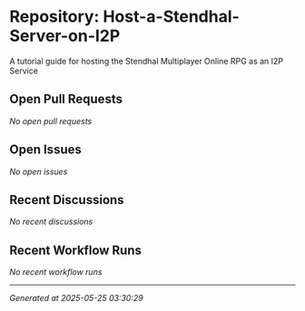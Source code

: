 # Repository: Host-a-Stendhal-Server-on-I2P

A tutorial guide for hosting the Stendhal Multiplayer Online RPG as an I2P Service

## Open Pull Requests


*No open pull requests*


## Open Issues


*No open issues*


## Recent Discussions


*No recent discussions*


## Recent Workflow Runs


*No recent workflow runs*


---
*Generated at 2025-05-25 03:30:29*
